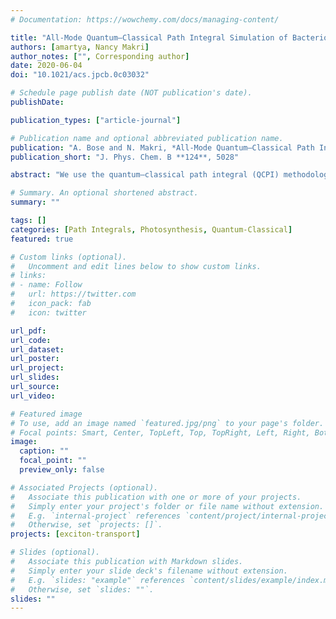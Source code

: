 ```yaml
---
# Documentation: https://wowchemy.com/docs/managing-content/

title: "All-Mode Quantum–Classical Path Integral Simulation of Bacteriochlorophyll Dimer Exciton-Vibration Dynamics"
authors: [amartya, Nancy Makri]
author_notes: ["", Corresponding author]
date: 2020-06-04
doi: "10.1021/acs.jpcb.0c03032"

# Schedule page publish date (NOT publication's date).
publishDate: 

publication_types: ["article-journal"]

# Publication name and optional abbreviated publication name.
publication: "A. Bose and N. Makri, *All-Mode Quantum–Classical Path Integral Simulation of Bacteriochlorophyll Dimer Exciton-Vibration Dynamics*, J. Phys. Chem. B **124**, 5028 (2020)."
publication_short: "J. Phys. Chem. B **124**, 5028"

abstract: "We use the quantum–classical path integral (QCPI) methodology to report numerically exact, fully quantum mechanical results for the exciton-vibration dynamics in the bacteriochlorophyll dimer, including all 50 coupled vibrational normal modes of each bacteriochlorophyll explicitly with parameters obtained from spectroscopic Huang–Rhys factors. We present a coordinate transformation that maps the dimer on a spin-Boson Hamiltonian with a single collective bath. We consider two vibrational initial conditions which correspond to a Franck–Condon excitation or to modes initially equilibrated with the excited monomer. Our calculations reveal persistent, underdamped oscillations of the electronic energy between the two pigments at room temperature. Static disorder leads to additional damping, but the population dynamics remains oscillatory. The population curves exhibit atypical, nonsmooth features that arise from the complexity of the bacteriochlorophyll vibrational spectrum and which cannot be captured by simple analytical spectral density functions."

# Summary. An optional shortened abstract.
summary: ""

tags: []
categories: [Path Integrals, Photosynthesis, Quantum-Classical]
featured: true

# Custom links (optional).
#   Uncomment and edit lines below to show custom links.
# links:
# - name: Follow
#   url: https://twitter.com
#   icon_pack: fab
#   icon: twitter

url_pdf:
url_code:
url_dataset:
url_poster:
url_project:
url_slides:
url_source:
url_video:

# Featured image
# To use, add an image named `featured.jpg/png` to your page's folder. 
# Focal points: Smart, Center, TopLeft, Top, TopRight, Left, Right, BottomLeft, Bottom, BottomRight.
image:
  caption: ""
  focal_point: ""
  preview_only: false

# Associated Projects (optional).
#   Associate this publication with one or more of your projects.
#   Simply enter your project's folder or file name without extension.
#   E.g. `internal-project` references `content/project/internal-project/index.md`.
#   Otherwise, set `projects: []`.
projects: [exciton-transport]

# Slides (optional).
#   Associate this publication with Markdown slides.
#   Simply enter your slide deck's filename without extension.
#   E.g. `slides: "example"` references `content/slides/example/index.md`.
#   Otherwise, set `slides: ""`.
slides: ""
---
```

